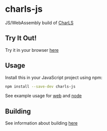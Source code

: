 # charls-js
JS/WebAssembly build of [CharLS](https://github.com/team-charls/charls)

## Try It Out!

Try it in your browser [here](https://chafey.github.com/charls-js/test/browser/index.html)

## Usage

Install this in your JavaScript project using npm:

```bash
npm install --save-dev charls-js 
```

See example usage for [web](test/browser/index.html) and [node](test/node/index.js)

## Building

See information about building [here](BUILDING.md)

